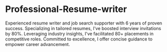 # Professional-Resume-writer
Experienced resume writer and job search supporter with 6 years of proven success. Specializing in tailored resumes, I've boosted interview invitations by 80%. Leveraging industry insights, I've facilitated 80+ placements in competitive roles. Committed to excellence, I offer concise guidance to empower career advancement.
